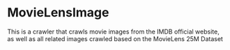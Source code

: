 # MovieLensImage
This is a crawler that crawls movie images from the IMDB official website, as well as all related images crawled based on the MovieLens 25M Dataset

